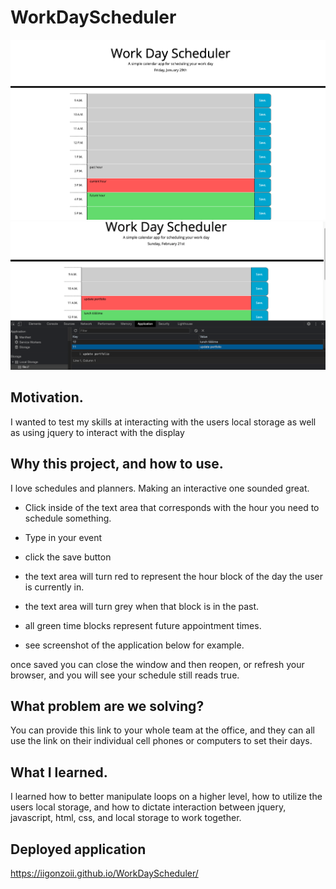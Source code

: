 # WorkDayScheduler

<img src="./images/better.jpg" alt = "planner that changes color according to time of work day">
<img src="./images/wds2.jpg" alt = "planner that changes color according to time of work day">

## Motivation.
I wanted to test my skills at interacting with the users local storage as well as using jquery to interact with the display


## Why this project, and how to use.
I love schedules and planners. Making an interactive one sounded great.

* Click inside of the text area that corresponds with the hour you need to schedule something.
* Type in your event
* click the save button
* the text area will turn red to represent the hour block of the day the user is currently in.
* the text area will turn grey when that block is in the past.
* all green time blocks represent future appointment times.

* see screenshot of the application below for example.

once saved you can close the window and then reopen, or refresh your browser, and you will see your schedule still reads true. 


## What problem are we solving?
You can provide this link to your whole team at the office, and they can all use the link on their individual cell phones or computers to set their days.

## What I learned.
I learned how to better manipulate loops on a higher level, how to utilize the users local storage,  and how to dictate interaction between jquery, javascript, html, css, and local storage to work together.

## Deployed application

https://iigonzoii.github.io/WorkDayScheduler/
